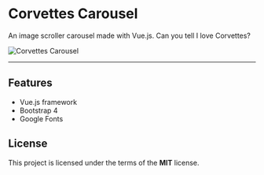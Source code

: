 # Corvettes Carousel

An image scroller carousel made with Vue.js.  Can you tell I love Corvettes?

![Corvettes Carousel](http://ryanhunter.org/portfolio/corvettes/corvettes.jpg)

---

## Features
- Vue.js framework
- Bootstrap 4
- Google Fonts


## License

This project is licensed under the terms of the **MIT** license.

